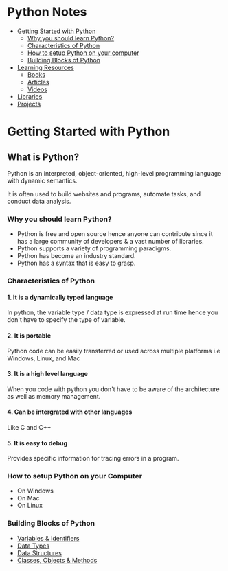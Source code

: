 # Python Notes

- [Getting Started with Python](#get-started)
    - [Why you should learn Python?](#why-python)
    - [Characteristics of Python](#characteristics)
    - [How to setup Python on your computer](#setup)
    - [Building Blocks of Python](#building-blocks)
- [Learning Resources](https://linktodocumentation)
  - [Books](https://linktodocumentation)
  - [Articles](https://linktodocumentation)
  - [Videos](https://linktodocumentation)
- [Libraries](https://linktodocumentation)
- [Projects](https://linktodocumentation)

<h1 id="get-started">Getting Started with Python</h1>

## What is Python?
Python is an interpreted, object-oriented, high-level programming language with dynamic semantics.

It is often used to build websites and programs, automate tasks, and conduct data analysis.

<h3 id="why-python">Why you should learn Python?</h3>

- Python is free and open source hence anyone can contribute since it has a large community of developers & a vast number of libraries.
- Python supports a variety of programming paradigms.
- Python has become an industry standard.
- Python has a syntax that is easy to grasp.

<h3 id="characteristics">Characteristics of Python</h3>

#### 1. It is a dynamically typed language
In python, the variable type / data type is expressed at run time hence you don't have to specify the type of variable.

#### 2. It is portable
Python code can be easily transferred or used across multiple platforms i.e Windows, Linux, and Mac

#### 3. It is a high level language
When you code with python you don't have to be aware of the architecture as well as memory management.

#### 4. Can be intergrated with other languages
Like C and C++

#### 5. It is easy to debug
Provides specific information for tracing errors in a program.

<h3 id="setup">How to setup Python on your Computer</h3>

- On Windows
- On Mac
- On Linux

<h3 id="building-blocks">Building Blocks of Python</h3>

- [Variables & Identifiers](https://github.com/iamuendo/Python-Notes/tree/main/1.Variables-and-identifiers)
- [Data Types](https://github.com/iamuendo/Python-Notes/tree/main/2.Data-Types)
- [Data Structures](https://github.com/iamuendo/Python-Notes/tree/main/3.Data-Structures)
- [Classes, Objects & Methods](https://github.com/iamuendo/Python-Notes/tree/main/4.Classes-Objects-Methods)
